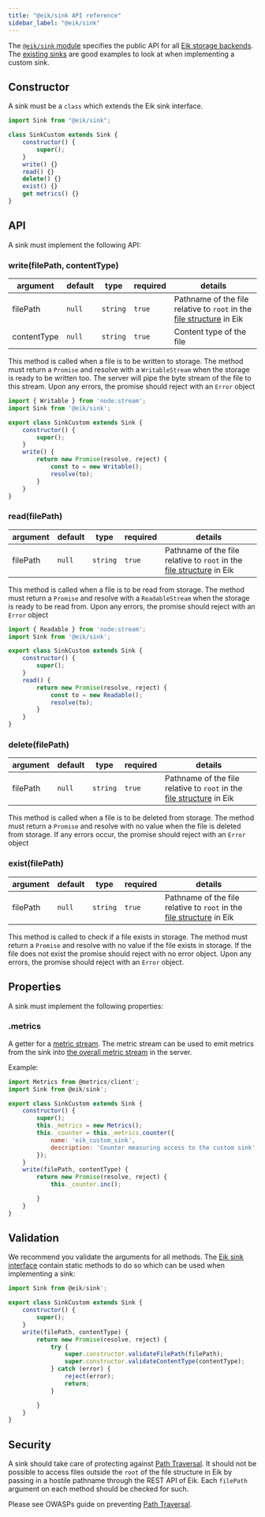 ```yaml
---
title: "@eik/sink API reference"
sidebar_label: "@eik/sink"
---
```


The [`@eik/sink` module](https://github.com/eik-lib/sink) specifies the public API for all [Eik storage backends](/docs/server/storage/). The [existing sinks](https://github.com/topics/eik-sink) are good examples to look at when implementing a custom sink.

## Constructor

A sink must be a `class` which extends the Eik sink interface.

```js
import Sink from "@eik/sink";

class SinkCustom extends Sink {
	constructor() {
		super();
	}
	write() {}
	read() {}
	delete() {}
	exist() {}
	get metrics() {}
}
```

## API

A sink must implement the following API:

### write(filePath, contentType)

| argument    | default | type     | required | details                                                                                             |
| ----------- | ------- | -------- | -------- | --------------------------------------------------------------------------------------------------- |
| filePath    | `null`  | `string` | `true`   | Pathname of the file relative to `root` in the [file structure](/docs/server_file_structure) in Eik |
| contentType | `null`  | `string` | `true`   | Content type of the file                                                                            |

This method is called when a file is to be written to storage. The method must return a `Promise` and resolve with a `WritableStream` when the storage is ready to be written too. The server will pipe the byte stream of the file to this stream. Upon any errors, the promise should reject with an `Error` object

```js
import { Writable } from 'node:stream';
import Sink from '@eik/sink';

export class SinkCustom extends Sink {
    constructor() {
        super();
    }
    write() {
        return new Promise(resolve, reject) {
            const to = new Writable();
            resolve(to);
        }
    }
}
```

### read(filePath)

| argument | default | type     | required | details                                                                                             |
| -------- | ------- | -------- | -------- | --------------------------------------------------------------------------------------------------- |
| filePath | `null`  | `string` | `true`   | Pathname of the file relative to `root` in the [file structure](/docs/server_file_structure) in Eik |

This method is called when a file is to be read from storage. The method must return a `Promise` and resolve with a `ReadableStream` when the storage is ready to be read from. Upon any errors, the promise should reject with an `Error` object

```js
import { Readable } from 'node:stream';
import Sink from '@eik/sink';

export class SinkCustom extends Sink {
    constructor() {
        super();
    }
    read() {
        return new Promise(resolve, reject) {
            const to = new Readable();
            resolve(to);
        }
    }
}
```

### delete(filePath)

| argument | default | type     | required | details                                                                                             |
| -------- | ------- | -------- | -------- | --------------------------------------------------------------------------------------------------- |
| filePath | `null`  | `string` | `true`   | Pathname of the file relative to `root` in the [file structure](/docs/server_file_structure) in Eik |

This method is called when a file is to be deleted from storage. The method must return a `Promise` and resolve with no value when the file is deleted from storage. If any errors occur, the promise should reject with an `Error` object

### exist(filePath)

| argument | default | type     | required | details                                                                                             |
| -------- | ------- | -------- | -------- | --------------------------------------------------------------------------------------------------- |
| filePath | `null`  | `string` | `true`   | Pathname of the file relative to `root` in the [file structure](/docs/server_file_structure) in Eik |

This method is called to check if a file exists in storage. The method must return a `Promise` and resolve with no value if the file exists in storage. If the file does not exist the promise should reject with no error object. Upon any errors, the promise should reject with an `Error` object.

## Properties

A sink must implement the following properties:

### .metrics

A getter for a [metric stream](https://github.com/metrics-js/client). The metric stream can be used to emit metrics from the sink into [the overall metric stream](/docs/server_metrics) in the server.

Example:

```js
import Metrics from @metrics/client';
import Sink from @eik/sink';

export class SinkCustom extends Sink {
    constructor() {
        super();
        this._metrics = new Metrics();
        this._counter = this._metrics.counter({
            name: 'eik_custom_sink',
            description: 'Counter measuring access to the custom sink',
        });
    }
    write(filePath, contentType) {
        return new Promise(resolve, reject) {
            this._counter.inc();

        }
    }
}
```

## Validation

We recommend you validate the arguments for all methods. The [Eik sink interface](https://github.com/eik-lib/sink) contain static methods to do so which can be used when implementing a sink:

```js
import Sink from @eik/sink';

export class SinkCustom extends Sink {
    constructor() {
        super();
    }
    write(filePath, contentType) {
        return new Promise(resolve, reject) {
            try {
                super.constructor.validateFilePath(filePath);
                super.constructor.validateContentType(contentType);
            } catch (error) {
                reject(error);
                return;
            }

        }
    }
}
```

## Security

A sink should take care of protecting against [Path Traversal](https://owasp.org/www-community/attacks/Path_Traversal). It should not be possible to access files outside the `root` of the file structure in Eik by passing in a hostile pathname through the REST API of Eik. Each `filePath` argument on each method should be checked for such.

Please see OWASPs guide on preventing [Path Traversal](https://github.com/OWASP/wstg/blob/master/document/4-Web_Application_Security_Testing/05-Authorization_Testing/01-Testing_Directory_Traversal_File_Include.md).

